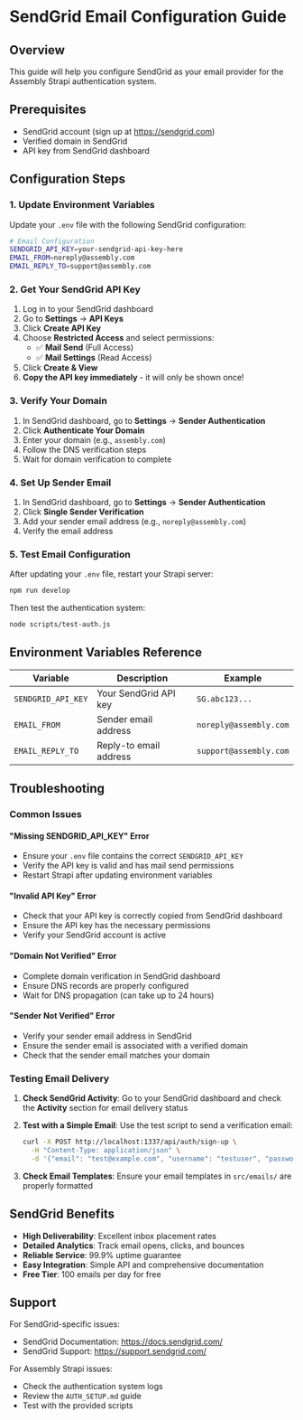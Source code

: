 # SendGrid Email Configuration Guide

## Overview
This guide will help you configure SendGrid as your email provider for the Assembly Strapi authentication system.

## Prerequisites
- SendGrid account (sign up at https://sendgrid.com)
- Verified domain in SendGrid
- API key from SendGrid dashboard

## Configuration Steps

### 1. Update Environment Variables

Update your `.env` file with the following SendGrid configuration:

```bash
# Email Configuration
SENDGRID_API_KEY=your-sendgrid-api-key-here
EMAIL_FROM=noreply@assembly.com
EMAIL_REPLY_TO=support@assembly.com
```

### 2. Get Your SendGrid API Key

1. Log in to your SendGrid dashboard
2. Go to **Settings** → **API Keys**
3. Click **Create API Key**
4. Choose **Restricted Access** and select permissions:
   - ✅ **Mail Send** (Full Access)
   - ✅ **Mail Settings** (Read Access)
5. Click **Create & View**
6. **Copy the API key immediately** - it will only be shown once!

### 3. Verify Your Domain

1. In SendGrid dashboard, go to **Settings** → **Sender Authentication**
2. Click **Authenticate Your Domain**
3. Enter your domain (e.g., `assembly.com`)
4. Follow the DNS verification steps
5. Wait for domain verification to complete

### 4. Set Up Sender Email

1. In SendGrid dashboard, go to **Settings** → **Sender Authentication**
2. Click **Single Sender Verification**
3. Add your sender email address (e.g., `noreply@assembly.com`)
4. Verify the email address

### 5. Test Email Configuration

After updating your `.env` file, restart your Strapi server:

```bash
npm run develop
```

Then test the authentication system:

```bash
node scripts/test-auth.js
```

## Environment Variables Reference

| Variable | Description | Example |
|----------|-------------|---------|
| `SENDGRID_API_KEY` | Your SendGrid API key | `SG.abc123...` |
| `EMAIL_FROM` | Sender email address | `noreply@assembly.com` |
| `EMAIL_REPLY_TO` | Reply-to email address | `support@assembly.com` |

## Troubleshooting

### Common Issues

#### "Missing SENDGRID_API_KEY" Error
- Ensure your `.env` file contains the correct `SENDGRID_API_KEY`
- Verify the API key is valid and has mail send permissions
- Restart Strapi after updating environment variables

#### "Invalid API Key" Error
- Check that your API key is correctly copied from SendGrid dashboard
- Ensure the API key has the necessary permissions
- Verify your SendGrid account is active

#### "Domain Not Verified" Error
- Complete domain verification in SendGrid dashboard
- Ensure DNS records are properly configured
- Wait for DNS propagation (can take up to 24 hours)

#### "Sender Not Verified" Error
- Verify your sender email address in SendGrid
- Ensure the sender email is associated with a verified domain
- Check that the sender email matches your domain

### Testing Email Delivery

1. **Check SendGrid Activity**: Go to your SendGrid dashboard and check the **Activity** section for email delivery status

2. **Test with a Simple Email**: Use the test script to send a verification email:
   ```bash
   curl -X POST http://localhost:1337/api/auth/sign-up \
     -H "Content-Type: application/json" \
     -d '{"email": "test@example.com", "username": "testuser", "password": "testpassword123", "acceptTerms": true}'
   ```

3. **Check Email Templates**: Ensure your email templates in `src/emails/` are properly formatted

## SendGrid Benefits

- **High Deliverability**: Excellent inbox placement rates
- **Detailed Analytics**: Track email opens, clicks, and bounces
- **Reliable Service**: 99.9% uptime guarantee
- **Easy Integration**: Simple API and comprehensive documentation
- **Free Tier**: 100 emails per day for free

## Support

For SendGrid-specific issues:
- SendGrid Documentation: https://docs.sendgrid.com/
- SendGrid Support: https://support.sendgrid.com/

For Assembly Strapi issues:
- Check the authentication system logs
- Review the `AUTH_SETUP.md` guide
- Test with the provided scripts
